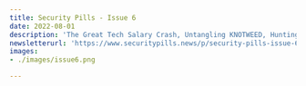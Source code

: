 ```yaml
---
title: Security Pills - Issue 6
date: 2022-08-01
description: 'The Great Tech Salary Crash, Untangling KNOTWEED, Hunting for Mass Assignment Vulnerabilities'
newsletterurl: 'https://www.securitypills.news/p/security-pills-issue-6'
images: 
- ./images/issue6.png

--- 
```


